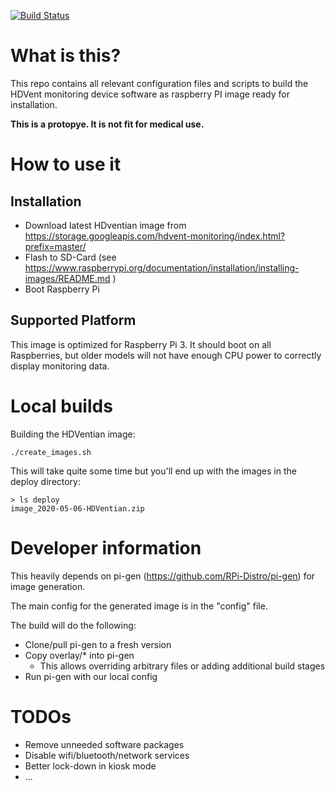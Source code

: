 [![Build Status](https://travis-ci.org/HDventilator/mon-os-image.svg?branch=master)](https://travis-ci.org/HDventilator/mon-os-image)
# What is this?

This repo contains all relevant configuration files and scripts to build the HDVent monitoring device software
as raspberry PI image ready for installation.

**This is a protopye. It is not fit for medical use.**

# How to use it

## Installation

* Download latest HDventian image from https://storage.googleapis.com/hdvent-monitoring/index.html?prefix=master/
* Flash to SD-Card (see https://www.raspberrypi.org/documentation/installation/installing-images/README.md )
* Boot Raspberry Pi

## Supported Platform

This image is optimized for Raspberry Pi 3. It should boot on all Raspberries, but older models will not have enough CPU power to correctly display monitoring data.

# Local builds

Building the HDVentian image:
```
./create_images.sh
```

This will take quite some time but you'll end up with the images in the deploy directory:
```
> ls deploy
image_2020-05-06-HDVentian.zip
```

# Developer information
This heavily depends on pi-gen (https://github.com/RPi-Distro/pi-gen) for image generation.

The main config for the generated image is in the "config" file.

The build will do the following:
* Clone/pull pi-gen to a fresh version
* Copy overlay/\* into pi-gen
  * This allows overriding arbitrary files or adding additional build stages
* Run pi-gen with our local config

# TODOs

* Remove unneeded software packages
* Disable wifi/bluetooth/network services
* Better lock-down in kiosk mode
* ...
